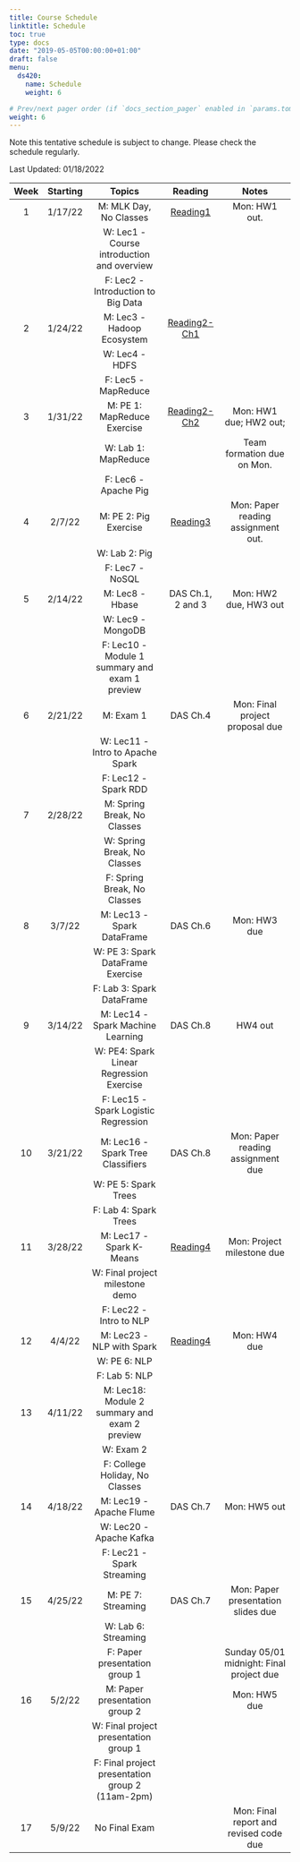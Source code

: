 ```yaml
---
title: Course Schedule
linktitle: Schedule
toc: true
type: docs
date: "2019-05-05T00:00:00+01:00"
draft: false
menu:
  ds420:
    name: Schedule
    weight: 6

# Prev/next pager order (if `docs_section_pager` enabled in `params.toml`)
weight: 6
---
```


Note this tentative schedule is subject to change. Please check the schedule regularly.

Last Updated: 01/18/2022

| Week | Starting |                      Topics                      |      Reading      |                   Notes                  |
|:----:|:--------:|:------------------------------------------------:|:-----------------:|:----------------------------------------:|
|   1  |  1/17/22 | M: MLK Day, No Classes                           |      [Reading1](https://peilong.github.io/files/ds420/Reading1-IntroToHadoop.pdf)     | Mon: HW1 out.                            |
|      |          | W: Lec1 - Course introduction and overview       |                   |                                          |
|      |          | F: Lec2 - Introduction to Big Data               |                   |                                          |
|   2  |  1/24/22 | M: Lec3 - Hadoop Ecosystem                       |    [Reading2-Ch1](https://peilong.github.io/files/ds420/Reading2-MR.pdf)   |                                          |
|      |          | W: Lec4 - HDFS                                   |                   |                                          |
|      |          | F: Lec5 - MapReduce                              |                   |                                          |
|   3  |  1/31/22 | M: PE 1: MapReduce Exercise                      |    [Reading2-Ch2](https://peilong.github.io/files/ds420/Reading2-MR.pdf)   | Mon: HW1 due; HW2 out;                   |
|      |          | W: Lab 1: MapReduce                              |                   | Team formation due on Mon.               |
|      |          | F: Lec6 - Apache Pig                             |                   |                                          |
|   4  |  2/7/22  | M: PE 2: Pig Exercise                            |      [Reading3](https://peilong.github.io/files/ds420/Reading3-Pig.pdf)     | Mon: Paper reading assignment out.       |
|      |          | W: Lab 2: Pig                                    |                   |                                          |
|      |          | F: Lec7 - NoSQL                                  |                   |                                          |
|   5  |  2/14/22 | M: Lec8 - Hbase                                  | DAS Ch.1, 2 and 3 | Mon: HW2 due, HW3 out                    |
|      |          | W: Lec9 - MongoDB                                |                   |                                          |
|      |          | F: Lec10 - Module 1 summary and exam 1 preview   |                   |                                          |
|   6  |  2/21/22 | M: Exam 1                                        |      DAS Ch.4     | Mon: Final project proposal due          |
|      |          | W: Lec11 - Intro to Apache Spark                 |                   |                                          |
|      |          | F: Lec12 - Spark RDD                             |                   |                                          |
|   7  |  2/28/22 | M: Spring Break, No Classes                      |                   |                                          |
|      |          | W: Spring Break, No Classes                      |                   |                                          |
|      |          | F: Spring Break, No Classes                      |                   |                                          |
|   8  |  3/7/22  | M: Lec13 - Spark DataFrame                       |      DAS Ch.6     | Mon: HW3 due                             |
|      |          | W: PE 3: Spark DataFrame Exercise                |                   |                                          |
|      |          | F: Lab 3: Spark DataFrame                        |                   |                                          |
|   9  |  3/14/22 | M: Lec14 - Spark Machine Learning                |      DAS Ch.8     | HW4 out                                  |
|      |          | W: PE4: Spark Linear Regression Exercise         |                   |                                          |
|      |          | F: Lec15 - Spark Logistic Regression             |                   |                                          |
|  10  |  3/21/22 | M: Lec16 - Spark Tree Classifiers                |      DAS Ch.8     | Mon: Paper reading assignment due        |
|      |          | W: PE 5: Spark Trees                             |                   |                                          |
|      |          | F: Lab 4: Spark Trees                            |                   |                                          |
|  11  |  3/28/22 | M: Lec17 - Spark K-Means                         |      [Reading4](https://peilong.github.io/files/ds420/Reading4-NLP.pdf)     | Mon: Project milestone due               |
|      |          | W: Final project milestone demo                  |                   |                                          |
|      |          | F: Lec22 - Intro to NLP                          |                   |                                          |
|  12  |  4/4/22  | M: Lec23 - NLP with Spark                        |      [Reading4](https://peilong.github.io/files/ds420/Reading4-NLP.pdf)     | Mon: HW4 due                             |
|      |          | W: PE 6: NLP                                     |                   |                                          |
|      |          | F: Lab 5: NLP                                    |                   |                                          |
|  13  |  4/11/22 | M: Lec18: Module 2 summary and exam 2   preview  |                   |                                          |
|      |          | W: Exam 2                                        |                   |                                          |
|      |          | F: College Holiday, No Classes                   |                   |                                          |
|  14  |  4/18/22 | M: Lec19 - Apache Flume                          |      DAS Ch.7     | Mon: HW5 out                             |
|      |          | W: Lec20 - Apache Kafka                          |                   |                                          |
|      |          | F: Lec21 - Spark Streaming                       |                   |                                          |
|  15  |  4/25/22 | M: PE 7: Streaming                               |      DAS Ch.7     | Mon: Paper presentation slides due       |
|      |          | W: Lab 6: Streaming                              |                   |                                          |
|      |          | F: Paper presentation group 1                    |                   | Sunday 05/01 midnight: Final project due |
|  16  |  5/2/22  | M: Paper presentation group 2                    |                   | Mon: HW5 due                             |
|      |          | W: Final project presentation group 1            |                   |                                          |
|      |          | F: Final project presentation group 2 (11am-2pm) |                   |                                          |
|  17  |  5/9/22  | No Final Exam                                    |                   | Mon: Final report and revised code   due |
